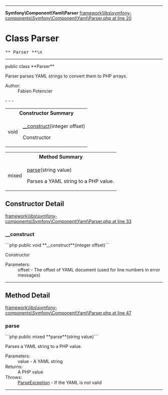 - - -

**Symfony\Component\Yaml\Parser**
<a href="https://github.com/JeyDotC/Hirudo-docs/blob/master/source/framework/libs/symfony-components/Symfony/Component/Yaml/Parser.php.md#line20" class="location">framework\libs\symfony-components\Symfony\Component\Yaml\Parser.php at line 20</a>

# Class Parser #

<pre class="tree">** Parser **\n</pre>

- - -

<p class="signature">public  class **Parser**</p>

<div class="comment" id="overview_description"><p>Parser parses YAML strings to convert them to PHP arrays.</p></div>

<dl>
<dt>Author:</dt>
<dd>Fabien Potencier <fabien@symfony.com></dd>
</dl>
- - -

<table id="summary_constructor">
<tr><th colspan="2">Constructor Summary</th></tr>
<tr>
<td class="type"> void</td>
<td class="description"><p class="name"><a href="#__construct()">__construct</a>(integer offset)</p><p class="description">Constructor</p></td>
</tr>
</table>

<table id="summary_method">
<tr><th colspan="2">Method Summary</th></tr>
<tr>
<td class="type"> mixed</td>
<td class="description"><p class="name"><a href="#parse()">parse</a>(string value)</p><p class="description">Parses a YAML string to a PHP value.</p></td>
</tr>
</table>

<h2 id="detail_method">Constructor Detail</h2>
<a href="https://github.com/JeyDotC/Hirudo-docs/blob/master/source/framework/libs/symfony-components/Symfony/Component/Yaml/Parser.php.md#line33" class="location">framework\libs\symfony-components\Symfony\Component\Yaml\Parser.php at line 33</a>

<h3 id="__construct()">__construct</h3>
```php
public  void **__construct**(integer offset)```
<div class="details">
<p>Constructor</p><dl>
<dt>Parameters:</dt>
<dd>offset - The offset of YAML document (used for line numbers in error messages)</dd>
</dl>
</div>

- - -

<h2 id="detail_method">Method Detail</h2>
<a href="https://github.com/JeyDotC/Hirudo-docs/blob/master/source/framework/libs/symfony-components/Symfony/Component/Yaml/Parser.php.md#line47" class="location">framework\libs\symfony-components\Symfony\Component\Yaml\Parser.php at line 47</a>

<h3 id="parse()">parse</h3>
```php
public  mixed **parse**(string value)```
<div class="details">
<p>Parses a YAML string to a PHP value.</p><dl>
<dt>Parameters:</dt>
<dd>value - A YAML string</dd>
<dt>Returns:</dt>
<dd>A PHP value</dd>
<dt>Throws:</dt>
<dd><a href="../../../symfony/component/yaml/exception/parseexception.html">ParseException</a> - If the YAML is not valid</dd>
</dl>
</div>

- - -

